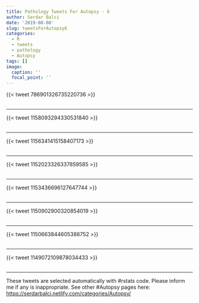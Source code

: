 ```yaml
---
title: Pathology Tweets For Autopsy - 6
author: Serdar Balci
date: '2019-08-08'
slug: tweetsForAutopsy6
categories:
  - R
  - tweets
  - pathology
  - Autopsy
tags: []
image:
  caption: ''
  focal_point: ''
---
```



{{< tweet 786901326735220736 >}}
<br>
<br>
<hr>
{{< tweet 1158093294330531840 >}}
<br>
<br>
<hr>
{{< tweet 1156341415158407173 >}}
<br>
<br>
<hr>
{{< tweet 1152023326337859585 >}}
<br>
<br>
<hr>
{{< tweet 1153436696127647744 >}}
<br>
<br>
<hr>
{{< tweet 1150902900320854019 >}}
<br>
<br>
<hr>
{{< tweet 1150663844605386752 >}}
<br>
<br>
<hr>
{{< tweet 1149072109878034433 >}}
<br>
<br>
<hr>


These tweets are selected automatically with #rstats code. Please inform me if any is inappropriate.
See other #Autopsy pages here: https://serdarbalci.netlify.com/categories/Autopsy/
